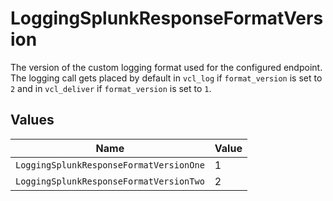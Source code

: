 # LoggingSplunkResponseFormatVersion

The version of the custom logging format used for the configured endpoint. The logging call gets placed by default in `vcl_log` if `format_version` is set to `2` and in `vcl_deliver` if `format_version` is set to `1`.



## Values

| Name                                    | Value                                   |
| --------------------------------------- | --------------------------------------- |
| `LoggingSplunkResponseFormatVersionOne` | 1                                       |
| `LoggingSplunkResponseFormatVersionTwo` | 2                                       |